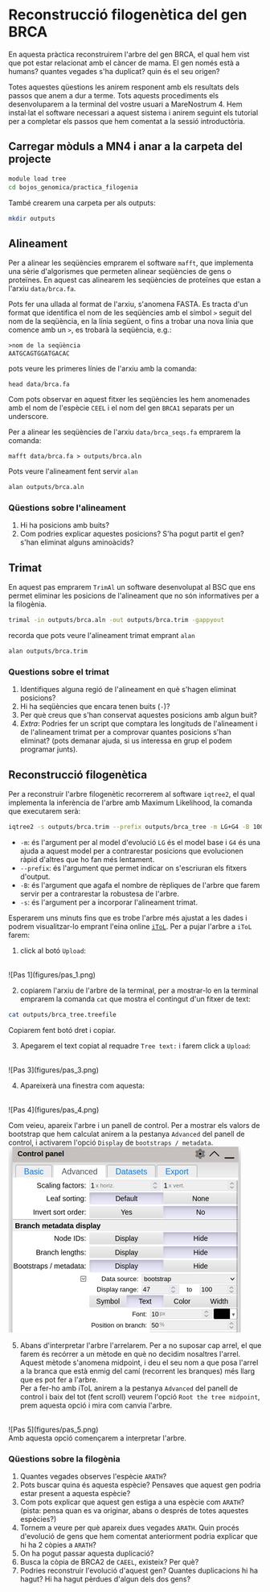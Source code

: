 # Reconstrucció filogenètica del gen BRCA

En aquesta pràctica reconstruirem l'arbre del gen BRCA, el qual hem vist que pot estar relacionat amb el càncer de mama. El gen només està a humans? quantes vegades s'ha duplicat? quin és el seu origen?

Totes aquestes qüestions les anirem responent amb els resultats dels passos que anem a dur a terme. Tots aquests procediments els desenvoluparem a la terminal del vostre usuari a MareNostrum 4. Hem instal·lat el software necessari a aquest sistema i anirem seguint els tutorial per a completar els passos que hem comentat a la sessió introductòria.

## Carregar mòduls a MN4 i anar a la carpeta del projecte
```bash
module load tree
cd bojos_genomica/practica_filogenia
```

També crearem una carpeta per als outputs:
```bash
mkdir outputs
```

## Alineament
Per a alinear les seqüències emprarem el software `mafft`, que implementa una sèrie d'algorismes que permeten alinear seqüències de gens o proteïnes. En aquest cas alinearem les seqüències de proteïnes que estan a l'arxiu `data/brca.fa`.

Pots fer una ullada al format de l'arxiu, s'anomena FASTA. Es tracta d'un format que identifica el nom de les seqüències amb el símbol `>` seguit del nom de la seqüència, en la línia següent, o fins a trobar una nova línia que comence amb un `>`, es trobarà la seqüència, e.g.:
```
>nom de la seqüència
AATGCAGTGGATGACAC
```

pots veure les primeres línies de l'arxiu amb la comanda:
```
head data/brca.fa
```

Com pots observar en aquest fitxer les seqüències les hem anomenades amb el nom de l'espècie `CEEL` i el nom del gen `BRCA1` separats per un underscore.

Per a alinear les seqüències de l'arxiu `data/brca_seqs.fa` emprarem la comanda:
```
mafft data/brca.fa > outputs/brca.aln
```

Pots veure l'alineament fent servir `alan`
```bash
alan outputs/brca.aln
```

### Qüestions sobre l'alineament
1. Hi ha posicions amb buits?
2. Com podries explicar aquestes posicions? S'ha pogut partit el gen? s'han eliminat alguns aminoàcids?

## Trimat
En aquest pas emprarem `TrimAl` un software desenvolupat al BSC que ens permet eliminar les posicions de l'alineament que no són informatives per a la filogènia.
```bash
trimal -in outputs/brca.aln -out outputs/brca.trim -gappyout
```

recorda que pots veure l'alineament trimat emprant `alan`
```bash
alan outputs/brca.trim
```

### Questions sobre el trimat
1. Identifiques alguna regió de l'alineament en què s'hagen eliminat posicions?
2. Hi ha seqüències que encara tenen buits (`-`)?
3. Per què creus que s'han conservat aquestes posicions amb algun buit?
4. _Extra_: Podries fer un script que comptara les longituds de l'alineament i de l'alineament trimat per a comprovar quantes posicions s'han eliminat? (pots demanar ajuda, si us interessa en grup el podem programar junts).

## Reconstrucció filogenètica
Per a reconstruir l'arbre filogenètic recorrerem al software `iqtree2`, el qual implementa la inferència de l'arbre amb Maximum Likelihood, la comanda que executarem serà:
```bash
iqtree2 -s outputs/brca.trim --prefix outputs/brca_tree -m LG+G4 -B 1000
```
* `-m`: és l'argument per al model d'evolució `LG` és el model base i `G4` és una ajuda a aquest model per a contrarestar posicions que evolucionen ràpid d'altres que ho fan més lentament.
* `--prefix`: és l'argument que permet indicar on s'escriuran els fitxers d'output.
* `-B`: és l'argument que agafa el nombre de rèpliques de l'arbre que farem servir per a contrarestar la robustesa de l'arbre.
* `-s`: és l'argument per a incorporar l'alineament trimat.

Esperarem uns minuts fins que es trobe l'arbre més ajustat a les dades i podrem visualitzar-lo emprant l'eina online [`iToL`](https://itol.embl.de/). Per a pujar l'arbre a `iToL` farem:

1. click al botó `Upload`:
<br>
![Pas 1](figures/pas_1.png)

2. copiarem l'arxiu de l'arbre de la terminal, per a mostrar-lo en la terminal emprarem la comanda `cat` que mostra el contingut d'un fitxer de text:
```bash
cat outputs/brca_tree.treefile
```
Copiarem fent botó dret i copiar.

3. Apegarem el text copiat al requadre `Tree text:` i farem click a `Upload`:
<br>
![Pas 3](figures/pas_3.png)

4. Apareixerà una finestra com aquesta:
<br>
![Pas 4](figures/pas_4.png)

Com veieu, apareix l'arbre i un panell de control. Per a mostrar els valors de bootstrap que hem calculat anirem a la pestanya `Advanced` del panell de control, i activarem l'opció `Display` de `bootstraps / metadata`.
<br>
![Pas 4.2](figures/pas_4_2.png)

5. Abans d'interpretar l'arbre l'arrelarem. Per a no suposar cap arrel, el que farem és recórrer a un mètode en què no decidim nosaltres l'arrel. Aquest mètode s'anomena midpoint, i deu el seu nom a que posa l'arrel a la branca que està enmig del camí (recorrent les branques) més llarg que es pot fer a l'arbre. <br> Per a fer-ho amb iToL anirem a la pestanya `Advanced` del panell de control i baix del tot (fent scroll) veurem l'opció `Root the tree midpoint`, prem aquesta opció i mira com canvia l'arbre.
<br>
![Pas 5](figures/pas_5.png)
<br>
Amb aquesta opció començarem a interpretar l'arbre.

### Qüestions sobre la filogènia
1. Quantes vegades observes l'espècie `ARATH`?
2. Pots buscar quina és aquesta espècie? Pensaves que aquest gen podria estar present a aquesta espècie?
3. Com pots explicar que aquest gen estiga a una espècie com `ARATH`? (pista: pensa quan es va originar, abans o després de totes aquestes espècies?)
4. Tornem a veure per què apareix dues vegades `ARATH`. Quin procés d'evolució de gens que hem comentat anteriorment podria explicar que hi ha 2 còpies a `ARATH`?
5. On ha pogut passar aquesta duplicació?
6. Busca la còpia de BRCA2 de `CAEEL`, existeix? Per què?
7. Podries reconstruir l'evolució d'aquest gen? Quantes duplicacions hi ha hagut? Hi ha hagut pèrdues d'algun dels dos gens?
